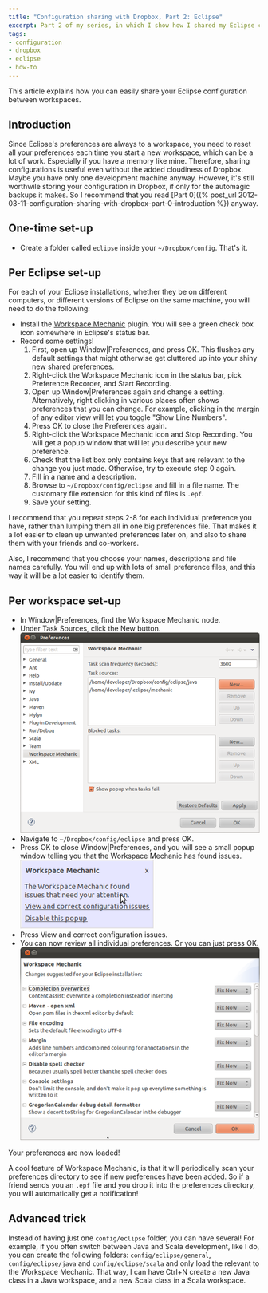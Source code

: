 ```yaml
---
title: "Configuration sharing with Dropbox, Part 2: Eclipse"
excerpt: Part 2 of my series, in which I show how I shared my Eclipse configuration through Dropbox, using the Workbench Mechanic plugin.
tags:
- configuration
- dropbox
- eclipse
- how-to
---
```

This article explains how you can easily share your Eclipse configuration
between workspaces.

Introduction
------------

Since Eclipse's preferences are always to a workspace, you need to reset all
your preferences each time you start a new workspace, which can be a lot of
work. Especially if you have a memory like mine. Therefore, sharing
configurations is useful even without the added cloudiness of Dropbox. Maybe
you have only one development machine anyway. However, it's still worthwile
storing your configuration in Dropbox, if only for the automagic backups it
makes. So I recommend that you read
[Part 0]({% post_url 2012-03-11-configuration-sharing-with-dropbox-part-0-introduction %})
anyway.

One-time set-up
---------------

* Create a folder called `eclipse` inside your `~/Dropbox/config`. That's it. 

Per Eclipse set-up
------------------

For each of your Eclipse installations, whether they be on different computers,
or different versions of Eclipse on the same machine, you will need to do the
following:

* Install the [Workspace Mechanic](http://code.google.com/a/eclipselabs.org/p/workspacemechanic/)
  plugin. You will see a green check box icon somewhere in Eclipse's status
  bar.
* Record some settings!
    1. First, open up Window|Preferences, and press OK. This flushes any
       default settings that might otherwise get cluttered up into your shiny
       new shared preferences.
    2. Right-click the Workspace Mechanic icon in the status bar, pick
       Preference Recorder, and Start Recording.
    3. Open up Window|Preferences again and change a setting.<br>Alternatively,
       right clicking in various places often shows preferences that you can
       change. For example, clicking in the margin of any editor view will let
       you toggle "Show Line Numbers".
    4. Press OK to close the Preferences again.
    5. Right-click the Workspace Mechanic icon and Stop Recording. You will get
       a popup window that will let you describe your new preference.
    6. Check that the list box only contains keys that are relevant to the
       change you just made. Otherwise, try to execute step 0 again.
    7. Fill in a name and a description.
    8. Browse to `~/Dropbox/config/eclipse` and fill in a file name. The
       customary file extension for this kind of files is `.epf`.
    9. Save your setting.

I recommend that you repeat steps 2-8 for each individual preference you have,
rather than lumping them all in one big preferences file. That makes it a lot
easier to clean up unwanted preferences later on, and also to share them with
your friends and co-workers.

Also, I recommend that you choose your names, descriptions and file names
carefully. You will end up with lots of small preference files, and this way it
will be a lot easier to identify them.

Per workspace set-up
--------------------

* In Window\|Preferences, find the Workspace Mechanic node.
* Under Task Sources, click the New button.<br>
  ![Eclipse window preferences](/images/2012-03-17-configuration-sharing-with-dropbox-part-2-eclipse/eclipse-window-preferences.png)
* Navigate to `~/Dropbox/config/eclipse` and press OK.
* Press OK to close Window|Preferences, and you will see a small popup window
  telling you that the Workspace Mechanic has found issues.<br>
  ![Eclipse Workspace Mechanic](/images/2012-03-17-configuration-sharing-with-dropbox-part-2-eclipse/eclipse-workspace-mechanic.png)
* Press View and correct configuration issues.
* You can now review all individual preferences. Or you can just press OK.<br>
  ![Eclipse fix issues](/images/2012-03-17-configuration-sharing-with-dropbox-part-2-eclipse/eclipse-fix-issues.png)

Your preferences are now loaded!

A cool feature of Workspace Mechanic, is that it will periodically scan your
preferences directory to see if new preferences have been added. So if a friend
sends you an `.epf` file and you drop it into the preferences directory, you
will automatically get a notification!

Advanced trick
--------------

Instead of having just one `config/eclipse` folder, you can have several! For
example, if you often switch between Java and Scala development, like I do, you
can create the following folders: `config/eclipse/general`,
`config/eclipse/java` and `config/eclipse/scala` and only load the relevant to
the Workspace Mechanic. That way, I can have Ctrl+N create a new Java class in
a Java workspace, and a new Scala class in a Scala workspace.

